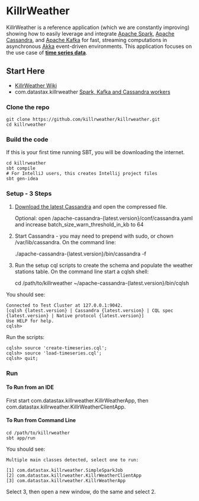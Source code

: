 # KillrWeather

KillrWeather is a reference application (which we are constantly improving) showing how to easily leverage and integrate [Apache Spark](http://spark.apache.org),
[Apache Cassandra](http://cassandra.apache.org), and [Apache Kafka](http://kafka.apache.org) for fast, streaming computations in asynchronous [Akka](http://akka.io) event-driven environments. This application focuses on the use case of  **[time series data](https://github.com/killrweather/killrweather/wiki/4.-Time-Series-Data-Model)**.  
  
## Start Here
* [KillrWeather Wiki](https://github.com/killrweather/killrweather/wiki) 
* com.datastax.killrweather [Spark, Kafka and Cassandra workers](https://github.com/killrweather/killrweather/tree/master/killrweather-app/src)

### Clone the repo

    git clone https://github.com/killrweather/killrweather.git
    cd killrweather


### Build the code 
If this is your first time running SBT, you will be downloading the internet.

    cd killrweather
    sbt compile
    # For IntelliJ users, this creates Intellij project files
    sbt gen-idea

### Setup - 3 Steps
1. [Download the latest Cassandra](http://cassandra.apache.org/download/) and open the compressed file.


    Optional: open /apache-cassandra-{latest.version}/conf/cassandra.yaml and increase batch_size_warn_threshold_in_kb to 64

2. Start Cassandra - you may need to prepend with sudo, or chown /var/lib/cassandra. On the command line:


    ./apache-cassandra-{latest.version}/bin/cassandra -f

3. Run the setup cql scripts to create the schema and populate the weather stations table.
On the command line start a cqlsh shell:


    cd /path/to/killrweather
    ~/apache-cassandra-{latest.version}/bin/cqlsh

You should see:

    Connected to Test Cluster at 127.0.0.1:9042.
    [cqlsh {latest.version} | Cassandra {latest.version} | CQL spec {latest.version} | Native protocol {latest.version}]
    Use HELP for help.
    cqlsh>

Run the scripts:

    cqlsh> source 'create-timeseries.cql';
    cqlsh> source 'load-timeseries.cql';
    cqlsh> quit;
 
### Run 
#### To Run from an IDE
First start com.datastax.killrweather.KillrWeatherApp, then  com.datastax.killrweather.KillrWeatherClientApp.

#### To Run from Command Line

    cd /path/to/killrweather
    sbt app/run

You should see:

    Multiple main classes detected, select one to run:

    [1] com.datastax.killrweather.SimpleSparkJob
    [2] com.datastax.killrweather.KillrWeatherClientApp
    [3] com.datastax.killrweather.KillrWeatherApp

Select 3, then open a new window, do the same and select 2.
